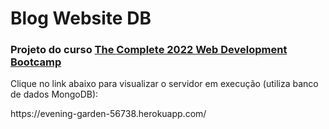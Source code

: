 # Blog Website DB

<h3>Projeto do curso <a href="https://www.udemy.com/course/the-complete-web-development-bootcamp/">The Complete 2022 Web Development Bootcamp</a></h3>

<p>Clique no link abaixo para visualizar o servidor em execução (utiliza banco de dados MongoDB):</p>
<p>https://evening-garden-56738.herokuapp.com/</p>
